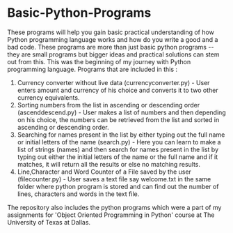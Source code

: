 # Basic-Python-Programs
These programs will help you gain basic practical understanding of how Python programming language works and how do you write a good and a bad code. These programs are more than just basic python programs -- they are small programs but bigger ideas and practical solutions can stem out from this. This was the beginning of my journey with Python programming language.
Programs that are included in this :
1. Currency converter without live data (currencyconverter.py) - User enters amount and currency of his choice and converts it to two other currency equivalents.
2. Sorting numbers from the list in ascending or descending order (ascenddescend.py) - User makes a list of numbers and then depending on his choice, the numbers can be retrieved from the list and sorted in ascending or descending order.
3. Searching for names present in the list by either typing out the full name or initial letters of the name (search.py) - Here you can learn to make a list of strings (names) and then search for names present in the list by typing out either the initial letters of the name or the full name and if it matches, it will return all the results or else no matching results.
4. Line,Character and Word Counter of a File saved by the user (filecounter.py) - User saves a text file say welcome.txt in the same folder where python program is stored and can find out the number of lines, characters and words in the text file.

The repository also includes the python programs which were a part of my assignments for 'Object Oriented Programming in Python' course at The University of Texas at Dallas.

